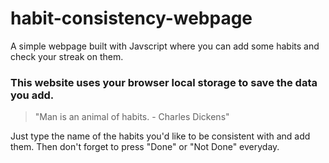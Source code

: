 # habit-consistency-webpage
A simple webpage built with Javscript where you can add some habits and check your streak on them.

### This website uses your browser local storage to save the data you add.

> "Man is an animal of habits. - Charles Dickens"

Just type the name of the habits you'd like to be consistent with and add them. Then don't forget to press "Done" or "Not Done" everyday.
